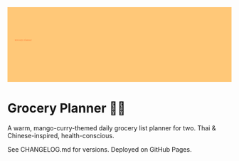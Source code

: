 ![Grocery Planner Banner](readme-banner.png)

# Grocery Planner 🥗🍛

A warm, mango-curry-themed daily grocery list planner for two. Thai & Chinese-inspired, health-conscious.

See CHANGELOG.md for versions. Deployed on GitHub Pages.